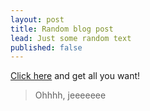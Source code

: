 ```yaml
---
layout: post
title: Random blog post
lead: Just some random text
published: false
---
```


[Click here](https://jekyllrb.com) and get all you want!

> Ohhhh, jeeeeeee


